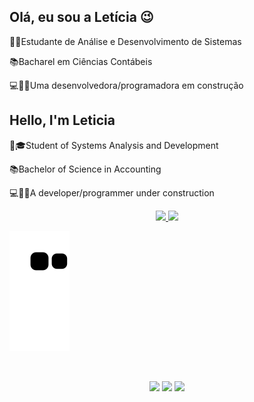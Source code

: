 ## Olá, eu sou a Letícia 😉

👩‍🎓Estudante de Análise e Desenvolvimento de Sistemas

📚Bacharel em Ciências Contábeis                  

💻👩🏽Uma desenvolvedora/programadora em construção


##

## Hello, I'm Leticia

👩🎓Student of Systems Analysis and Development

📚Bachelor of Science in Accounting

💻👩🏽A developer/programmer under construction


<div align="center">
  <a href="github.com/letsle">
     <img height="160em" src="https://github-readme-stats.vercel.app/api?username=letsle&count_private=true&include_all_commits=true&show_icons=true&theme=dracula&hide_border=false&show_owner=true"/>
     <img height="160em" src="https://github-readme-stats.vercel.app/api/top-langs/?username=letsle&theme=dracula&hide_border=false&&layout=compact"/>
  </a>
</div>
  
 ![Snake animation](https://github.com/letsle/letsle/blob/output/github-contribution-grid-snake.svg)
 

</div>
<div align="center"> <br>
 
  <a href="https://www.linkedin.com/in/letícia-leão-47b183212/" target="_blank"><img src="https://img.shields.io/badge/-LinkedIn-%230077B5?style=for-the-badge&logo=linkedin&logoColor=white" target="_blank"></a> 
  <a href="mailto:leticiasilvaicm@gmail.com"><img src="https://img.shields.io/badge/-Gmail-%23333?style=for-the-badge&logo=gmail&logoColor=white" target="_blank"></a>
  <a href="https://www.instagram.com/leticia_msleao/" target="_blank"><img src="https://img.shields.io/badge/-Instagram-%23E4405F?style=for-the-badge&logo=instagram&logoColor=white" target="_blank"></a>


 


